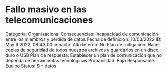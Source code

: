 # Fallo masivo en las telecomunicaciones

Categoría: Organizacional
Consecuencias: Incapacidad de comunicación entre los miembros y pérdida de datos
Fecha de definición: 10/03/2022
ID: May 6 2022, 08:43:00
Impacto: Alto
Interno: No
Plan de mitigación: Hacer copias de seguridad de todos nuestros archivos y guardarlos en un disco duro o USB
Plan de respuesta: Establecer un plan de comunicación que no dependa de herramientas tecnológicas
Probabilidad: Baja
Responsable: Equipo
Status: Sin datos
